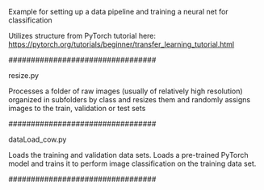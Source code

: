 

Example for setting up a data pipeline and training a neural net for classification

Utilizes structure from PyTorch tutorial here:
https://pytorch.org/tutorials/beginner/transfer_learning_tutorial.html

#################################

resize.py

Processes a folder of raw images (usually of relatively high resolution) organized in subfolders by class and resizes them and randomly assigns images to the train, validation or test sets

#################################

dataLoad_cow.py

Loads the training and validation data sets.  Loads a pre-trained PyTorch model and trains it to perform image classification on the training data set.

#################################





